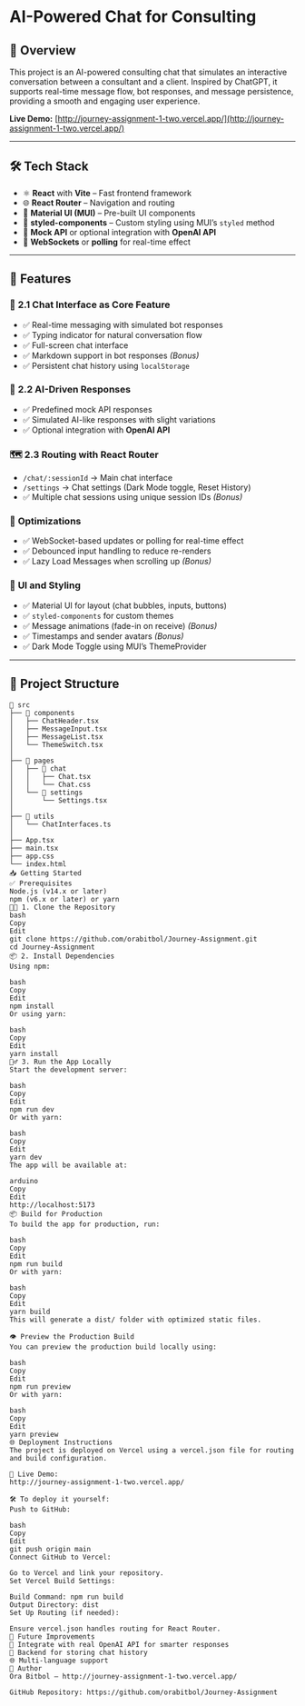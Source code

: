 # AI-Powered Chat for Consulting

## 📖 Overview

This project is an AI-powered consulting chat that simulates an interactive conversation between a consultant and a client. Inspired by ChatGPT, it supports real-time message flow, bot responses, and message persistence, providing a smooth and engaging user experience.

**Live Demo:** [http://journey-assignment-1-two.vercel.app/](http://journey-assignment-1-two.vercel.app/)

---

## 🛠️ Tech Stack

- ⚛️ **React** with **Vite** – Fast frontend framework
- 🌐 **React Router** – Navigation and routing
- 🎨 **Material UI (MUI)** – Pre-built UI components
- 💅 **styled-components** – Custom styling using MUI’s `styled` method
- 🔌 **Mock API** or optional integration with **OpenAI API**
- 🔄 **WebSockets** or **polling** for real-time effect

---

## 🚀 Features

### 💬 **2.1 Chat Interface as Core Feature**

- ✅ Real-time messaging with simulated bot responses
- ✅ Typing indicator for natural conversation flow
- ✅ Full-screen chat interface
- ✅ Markdown support in bot responses *(Bonus)*
- ✅ Persistent chat history using `localStorage`

### 🤖 **2.2 AI-Driven Responses**

- ✅ Predefined mock API responses
- ✅ Simulated AI-like responses with slight variations
- ✅ Optional integration with **OpenAI API**

### 🗺️ **2.3 Routing with React Router**

- `/chat/:sessionId` → Main chat interface
- `/settings` → Chat settings (Dark Mode toggle, Reset History)
- ✅ Multiple chat sessions using unique session IDs *(Bonus)*

### 🎯 **Optimizations**

- ✅ WebSocket-based updates or polling for real-time effect
- ✅ Debounced input handling to reduce re-renders
- ✅ Lazy Load Messages when scrolling up *(Bonus)*

### 🎨 **UI and Styling**

- ✅ Material UI for layout (chat bubbles, inputs, buttons)
- ✅ `styled-components` for custom themes
- ✅ Message animations (fade-in on receive) *(Bonus)*
- ✅ Timestamps and sender avatars *(Bonus)*
- ✅ Dark Mode Toggle using MUI’s ThemeProvider

---

## 📁 Project Structure

```plaintext
📂 src
├── 📁 components
│   ├── ChatHeader.tsx
│   ├── MessageInput.tsx
│   ├── MessageList.tsx
│   └── ThemeSwitch.tsx
│
├── 📁 pages
│   ├── 📁 chat
│   │   ├── Chat.tsx
│   │   └── Chat.css
│   └── 📁 settings
│       └── Settings.tsx
│
├── 📁 utils
│   └── ChatInterfaces.ts
│
├── App.tsx
├── main.tsx
├── app.css
└── index.html
📥 Getting Started
✅ Prerequisites
Node.js (v14.x or later)
npm (v6.x or later) or yarn
🧑‍💻 1. Clone the Repository
bash
Copy
Edit
git clone https://github.com/orabitbol/Journey-Assignment.git
cd Journey-Assignment
📦 2. Install Dependencies
Using npm:

bash
Copy
Edit
npm install
Or using yarn:

bash
Copy
Edit
yarn install
🏃‍♂️ 3. Run the App Locally
Start the development server:

bash
Copy
Edit
npm run dev
Or with yarn:

bash
Copy
Edit
yarn dev
The app will be available at:

arduino
Copy
Edit
http://localhost:5173
📦 Build for Production
To build the app for production, run:

bash
Copy
Edit
npm run build
Or with yarn:

bash
Copy
Edit
yarn build
This will generate a dist/ folder with optimized static files.

👁️ Preview the Production Build
You can preview the production build locally using:

bash
Copy
Edit
npm run preview
Or with yarn:

bash
Copy
Edit
yarn preview
🌐 Deployment Instructions
The project is deployed on Vercel using a vercel.json file for routing and build configuration.

🌟 Live Demo:
http://journey-assignment-1-two.vercel.app/

🛠️ To deploy it yourself:
Push to GitHub:

bash
Copy
Edit
git push origin main
Connect GitHub to Vercel:

Go to Vercel and link your repository.
Set Vercel Build Settings:

Build Command: npm run build
Output Directory: dist
Set Up Routing (if needed):

Ensure vercel.json handles routing for React Router.
🎉 Future Improvements
🤖 Integrate with real OpenAI API for smarter responses
💾 Backend for storing chat history
🌐 Multi-language support
👤 Author
Ora Bitbol – http://journey-assignment-1-two.vercel.app/

GitHub Repository: https://github.com/orabitbol/Journey-Assignment

